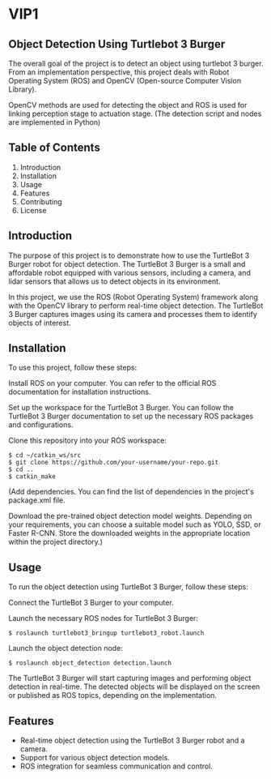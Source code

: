 # VIP1
## Object Detection Using Turtlebot 3 Burger
The overall goal of the project is to detect an object using turtlebot 3 burger. From an implementation perspective, this project deals with Robot Operating System (ROS) and OpenCV (Open-source Computer Vision Library).

OpenCV methods are used for detecting the object and ROS is used for linking perception stage to actuation stage. (The detection script and nodes are implemented in Python)

## Table of Contents
1. Introduction
2. Installation
3. Usage
4. Features
5. Contributing
6. License

## Introduction
The purpose of this project is to demonstrate how to use the TurtleBot 3 Burger robot for object detection. The TurtleBot 3 Burger is a small and affordable robot equipped with various sensors, including a camera, and lidar sensors that allows us to detect objects in its environment.

In this project, we use the ROS (Robot Operating System) framework along with the OpenCV library to perform real-time object detection. The TurtleBot 3 Burger captures images using its camera and processes them to identify objects of interest.

## Installation
To use this project, follow these steps:

Install ROS on your computer. You can refer to the official ROS documentation for installation instructions.

Set up the workspace for the TurtleBot 3 Burger. You can follow the TurtleBot 3 Burger documentation to set up the necessary ROS packages and configurations.

Clone this repository into your ROS workspace:
```
$ cd ~/catkin_ws/src
$ git clone https://github.com/your-username/your-repo.git
$ cd ..
$ catkin_make
```

(Add dependencies. You can find the list of dependencies in the project's package.xml file.

Download the pre-trained object detection model weights. Depending on your requirements, you can choose a suitable model such as YOLO, SSD, or Faster R-CNN. Store the downloaded weights in the appropriate location within the project directory.)

## Usage
To run the object detection using TurtleBot 3 Burger, follow these steps:

Connect the TurtleBot 3 Burger to your computer.

Launch the necessary ROS nodes for TurtleBot 3 Burger:
```
$ roslaunch turtlebot3_bringup turtlebot3_robot.launch
```
Launch the object detection node:

```
$ roslaunch object_detection detection.launch
```

The TurtleBot 3 Burger will start capturing images and performing object detection in real-time. The detected objects will be displayed on the screen or published as ROS topics, depending on the implementation.

## Features
* Real-time object detection using the TurtleBot 3 Burger robot and a camera.
* Support for various object detection models.
* ROS integration for seamless communication and control.
